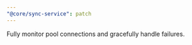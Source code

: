 ```yaml
---
"@core/sync-service": patch
---
```


Fully monitor pool connections and gracefully handle failures.
